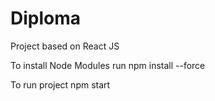 # Diploma
Project based on React JS

To install Node Modules run npm install --force


To run project npm start